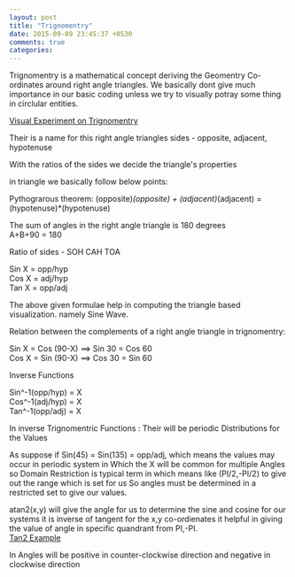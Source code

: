 ```yaml
---
layout: post
title: "Trignomentry"
date: 2015-09-09 23:45:37 +0530
comments: true
categories: 
---
```

Trignomentry is a mathematical concept deriving the Geomentry Co-ordinates around right angle triangles. We basically dont give much importance in our basic coding unless we try to visually potray some thing in circlular entities.<br/>

[Visual Experiment on Trignomentry](http://kiranml1.github.io/researchdemos/demos/trignomentry/)

Their is a name for this right angle triangles sides - opposite, adjacent, hypotenuse <br/>

With the ratios of the sides we decide the triangle's properties <br/>

in triangle we basically follow below points:<br/>

Pythograrous theorem: (opposite)*(opposite) + (adjacent)*(adjacent) = (hypotenuse)*(hypotenuse)<br/>

The sum of angles in the right angle triangle is 180 degrees<br/>
A+B+90 = 180<br/>

Ratio of sides - SOH CAH TOA<br/>

Sin X = opp/hyp<br/>
Cos X = adj/hyp<br/>
Tan X = opp/adj<br/>

The above given formulae help in computing the triangle based visualization. namely Sine Wave.<br/>

Relation between the complements of a right angle triangle in trignomentry:<br/>

Sin X = Cos (90-X) ==> Sin 30 = Cos 60<br/>
Cos X = Sin (90-X) ==> Cos 30 = Sin 60<br/>

Inverse Functions<br/>

Sin^-1(opp/hyp) = X<br/>
Cos^-1(adj/hyp) = X<br/>
Tan^-1(opp/adj) = X<br/>

In inverse Trignomentric Functions : Their will be periodic Distributions for the Values<br/>

As suppose if Sin(45) = Sin(135) = opp/adj, which means the values may occur in periodic system
in Which the X will be common for multiple Angles so Domain Restriction is typical term in which means like (PI/2,-PI/2) to give out the range which is set for us So angles must be determined in a restricted set to give our values.<br/>

atan2(x,y) will give the angle for us to determine the sine and cosine for our systems it is inverse of tangent for the x,y co-ordienates it helpful in giving the value of angle in specific quandrant from PI,-PI.<br/>
[Tan2 Example](http://gamedev.stackexchange.com/questions/14602/what-are-atan-and-atan2-used-for-in-games)

In Angles will be positive in counter-clockwise direction and negative in clockwise direction